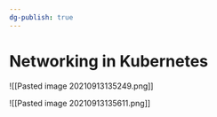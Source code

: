 ```yaml
---
dg-publish: true
---
```

# Networking in Kubernetes

![[Pasted image 20210913135249.png]]

![[Pasted image 20210913135611.png]]


